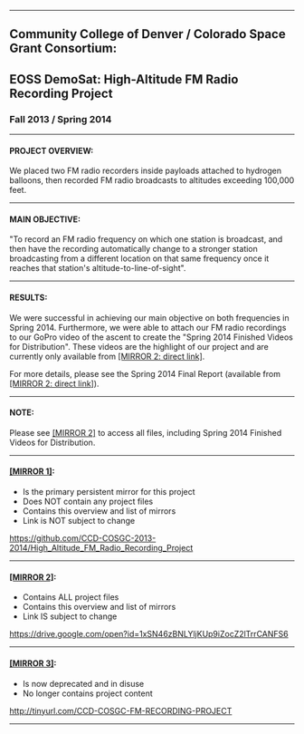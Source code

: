-----------------------------------------------------------------------------
## Community College of Denver / Colorado Space Grant Consortium:

## EOSS DemoSat:  High-Altitude FM Radio Recording Project

### Fall 2013 / Spring 2014




-----------------------------------------------------------------------------
#### PROJECT OVERVIEW:

We placed two FM radio recorders inside payloads attached to hydrogen balloons, 
then recorded FM radio broadcasts to altitudes exceeding 100,000 feet.




-----------------------------------------------------------------------------
#### MAIN OBJECTIVE:

"To record an FM radio frequency on which one station is broadcast, and then 
have the recording automatically change to a stronger station broadcasting 
from a different location on that same frequency once it reaches that 
station's altitude-to-line-of-sight".




-----------------------------------------------------------------------------
#### RESULTS:

We were successful in achieving our main objective on both frequencies in Spring 2014.  Furthermore, we were able to attach our FM radio recordings to our GoPro video of the ascent to create the "Spring 2014 Finished Videos for Distribution".  These videos are the highlight of our project and are currently only available from [[MIRROR 2: direct link]](https://drive.google.com/open?id=1lgTtrM9WDBs4-iX_IzmZjj9kbuFMo6mh).  

For more details, please see the Spring 2014 Final Report (available from [[MIRROR 2: direct link]](https://drive.google.com/open?id=1rfz0ls8JtSaWNEDUw-LzbcsisRApsJ84)).




-----------------------------------------------------------------------------
#### NOTE:

Please see [[MIRROR 2]](https://drive.google.com/open?id=1xSN46zBNLYljKUp9iZocZ2lTrrCANFS6) to access all files, including Spring 2014 Finished Videos for Distribution.



-----------------------------------------------------------------------------
#### [[MIRROR 1]](https://github.com/CCD-COSGC-2013-2014/High_Altitude_FM_Radio_Recording_Project): 

* Is the primary persistent mirror for this project
* Does NOT contain any project files
* Contains this overview and list of mirrors
* Link is NOT subject to change 
 
 https://github.com/CCD-COSGC-2013-2014/High_Altitude_FM_Radio_Recording_Project 



-----------------------------------------------------------------------------
#### [[MIRROR 2]](https://drive.google.com/open?id=1xSN46zBNLYljKUp9iZocZ2lTrrCANFS6):

* Contains ALL project files
* Contains this overview and list of mirrors
* Link IS subject to change

https://drive.google.com/open?id=1xSN46zBNLYljKUp9iZocZ2lTrrCANFS6



-----------------------------------------------------------------------------
#### [[MIRROR 3]](http://tinyurl.com/CCD-COSGC-FM-RECORDING-PROJECT):  

* Is now deprecated and in disuse
* No longer contains project content

http://tinyurl.com/CCD-COSGC-FM-RECORDING-PROJECT 



-----------------------------------------------------------------------------
